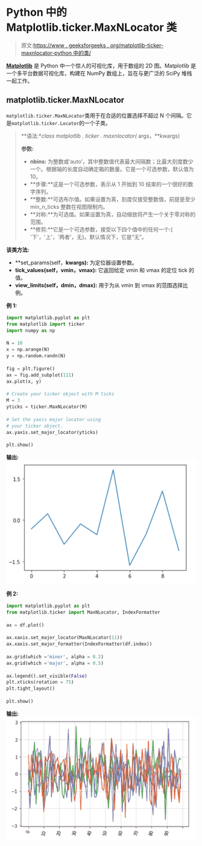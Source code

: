 # Python 中的 Matplotlib.ticker.MaxNLocator 类

> 原文:[https://www . geeksforgeeks . org/matplotlib-ticker-maxnlocator-python 中的类/](https://www.geeksforgeeks.org/matplotlib-ticker-maxnlocator-class-in-python/)

**[Matplotlib](https://www.geeksforgeeks.org/python-matplotlib-an-overview/)** 是 Python 中一个惊人的可视化库，用于数组的 2D 图。Matplotlib 是一个多平台数据可视化库，构建在 NumPy 数组上，旨在与更广泛的 SciPy 堆栈一起工作。

## matplotlib.ticker.MaxNLocator

`matplotlib.ticker.MaxNLocator`类用于在合适的位置选择不超过 N 个间隔。它是`matplotlib.ticker.Locator`的一个子类。

> **语法:**class matplotlib . ticker . maxnlocator(* args，**kwargs)
> 
> **参数:**
> 
> *   **nbins:** 为整数或‘auto’，其中整数值代表最大间隔数；比最大刻度数少一个。根据轴的长度自动确定箱的数量。它是一个可选参数，默认值为 10。
> *   **步骤:**这是一个可选参数，表示从 1 开始到 10 结束的一个很好的数字序列。
> *   **整数:**可选布尔值。如果设置为真，刻度仅接受整数值，前提是至少 min_n_ticks 整数在视图限制内。
> *   **对称:**为可选值。如果设置为真，自动缩放将产生一个关于零对称的范围。
> *   **修剪:**它是一个可选参数，接受以下四个值中的任何一个:{ '下'，'上'，'两者'，无}。默认情况下，它是“无”。

**该类方法:**

*   **set_params(self，**kwargs):** 为定位器设置参数。
*   **tick_values(self，vmin，vmax):** 它返回给定 vmin 和 vmax 的定位 tick 的值。
*   **view_limits(self，dmin，dmax):** 用于为从 vmin 到 vmax 的范围选择比例。

**例 1:**

```py
import matplotlib.pyplot as plt
from matplotlib import ticker
import numpy as np

N = 10
x = np.arange(N)
y = np.random.randn(N)

fig = plt.figure()
ax = fig.add_subplot(111)
ax.plot(x, y)

# Create your ticker object with M ticks
M = 3
yticks = ticker.MaxNLocator(M)

# Set the yaxis major locator using
# your ticker object. 
ax.yaxis.set_major_locator(yticks)

plt.show()
```

**输出:**
![](img/9aa875d10bcf0dbb6c3452949f1770ba.png)

**例 2:**

```py
import matplotlib.pyplot as plt
from matplotlib.ticker import MaxNLocator, IndexFormatter

ax = df.plot()

ax.xaxis.set_major_locator(MaxNLocator(11))
ax.xaxis.set_major_formatter(IndexFormatter(df.index)) 

ax.grid(which ='minor', alpha = 0.2)
ax.grid(which ='major', alpha = 0.5)

ax.legend().set_visible(False)
plt.xticks(rotation = 75)
plt.tight_layout()

plt.show()
```

**输出:**
![](img/c83d7e1c7f17d0067e10ad8cabc9c941.png)